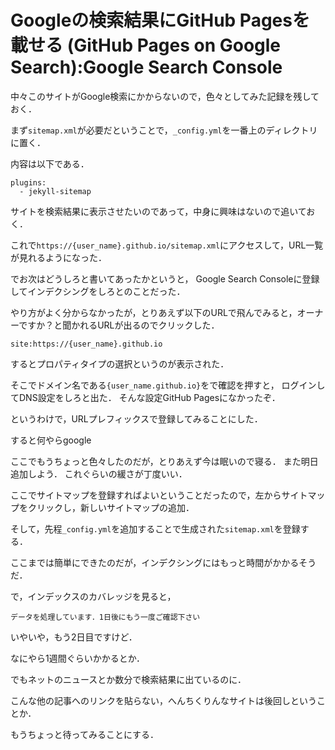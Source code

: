 Googleの検索結果にGitHub Pagesを載せる (GitHub Pages on Google Search):Google Search Console
===================

中々このサイトがGoogle検索にかからないので，色々としてみた記録を残しておく．

まず`sitemap.xml`が必要だということで，`_config.yml`を一番上のディレクトリに置く．

内容は以下である．

```
plugins:
  - jekyll-sitemap
```

サイトを検索結果に表示させたいのであって，中身に興味はないので追いておく．

これで`https://{user_name}.github.io/sitemap.xml`にアクセスして，URL一覧が見れるようになった．

でお次はどうしろと書いてあったかというと，
Google Search Consoleに登録してインデクシングをしろとのことだった．

やり方がよく分からなかったが，とりあえず以下のURLで飛んでみると，オーナーですか？と聞かれるURLが出るのでクリックした．

```
site:https://{user_name}.github.io
```

するとプロパティタイプの選択というのが表示された．

そこでドメイン名である`{user_name.github.io}`をで確認を押すと，
ログインしてDNS設定をしろと出た．
そんな設定GitHub Pagesになかったぞ．

というわけで，URLプレフィックスで登録してみることにした．

すると何やらgoogle

ここでもうちょっと色々したのだが，とりあえず今は眠いので寝る．
また明日追加しよう．
これぐらいの緩さが丁度いい．


ここでサイトマップを登録すればよいということだったので，左からサイトマップをクリックし，新しいサイトマップの追加．

そして，先程`_config.yml`を追加することで生成された`sitemap.xml`を登録する．

ここまでは簡単にできたのだが，インデクシングにはもっと時間がかかるそうだ．

で，インデックスのカバレッジを見ると，

```
データを処理しています．1日後にもう一度ご確認下さい
```

いやいや，もう2日目ですけど．

なにやら1週間ぐらいかかるとか．

でもネットのニュースとか数分で検索結果に出ているのに．

こんな他の記事へのリンクを貼らない，へんちくりんなサイトは後回しということか．

もうちょっと待ってみることにする．
